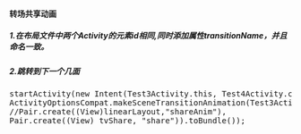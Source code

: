 #### 转场共享动画

##### 1.在布局文件中两个Activity的元素id相同,同时添加属性transitionName，并且命名一致。
 <TextView
        android:id="@+id/tv_share"
        android:layout_width="wrap_content"
        android:layout_height="wrap_content"
        android:layout_centerHorizontal="true"
        android:gravity="center"
        android:text="dfgdfgfdgdf"
        android:transitionName="share" />
##### 2.跳转到下一个几面
<pre>
startActivity(new Intent(Test3Activity.this, Test4Activity.class),   
ActivityOptionsCompat.makeSceneTransitionAnimation(Test3Activity.this,
//Pair.create((View)linearLayout,"shareAnim"),
Pair.create((View) tvShare, "share")).toBundle());
</pre>